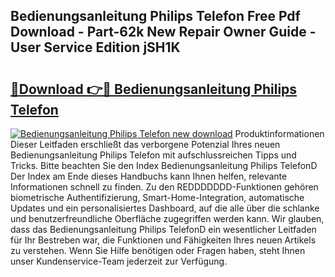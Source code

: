 ## Bedienungsanleitung Philips Telefon Free Pdf Download - Part-62k New Repair Owner Guide - User Service Edition jSH1K

# <h2><a href="http://df63qd.blite.top/?on=Bedienungsanleitung+Philips+Telefon">🔗Download 👉🔴 Bedienungsanleitung Philips Telefon</a></h2>

[![Bedienungsanleitung Philips Telefon new download](https://i.imgur.com/lujVjoI.png)](http://df63qd.blite.top/?on=Bedienungsanleitung+Philips+Telefon)
Produktinformationen Dieser Leitfaden erschließt das verborgene Potenzial Ihres neuen Bedienungsanleitung Philips Telefon mit aufschlussreichen Tipps und Tricks. Bitte beachten Sie den Index Bedienungsanleitung Philips TelefonD Der Index am Ende dieses Handbuchs kann Ihnen helfen, relevante Informationen schnell zu finden. Zu den REDDDDDDD-Funktionen gehören biometrische Authentifizierung, Smart-Home-Integration, automatische Updates und ein personalisiertes Dashboard, auf die alle über die schlanke und benutzerfreundliche Oberfläche zugegriffen werden kann. Wir glauben, dass das Bedienungsanleitung Philips TelefonD ein wesentlicher Leitfaden für Ihr Bestreben war, die Funktionen und Fähigkeiten Ihres neuen Artikels zu verstehen. Wenn Sie Hilfe benötigen oder Fragen haben, steht Ihnen unser Kundenservice-Team jederzeit zur Verfügung.
